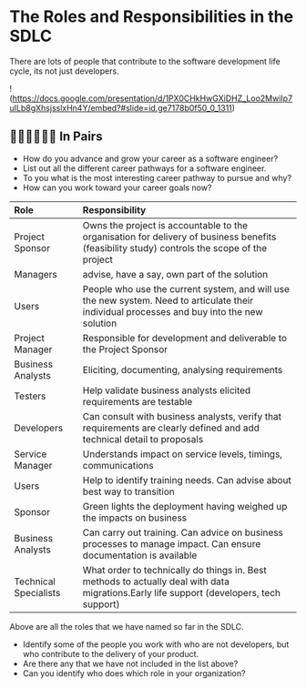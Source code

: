 # The Roles and Responsibilities in the SDLC

There are lots of people that contribute to the software development life cycle, its not just developers.

!(https://docs.google.com/presentation/d/1PX0CHkHwGXiDHZ_Loo2MwiIp7uILb8gXhsjsslxHn4Y/embed?#slide=id.ge7178b0f50_0_1311)

## 👩🏾‍💻🧑🏽‍💻 In Pairs

* How do you advance and grow your career as a software engineer?
* List out all the different career pathways for a software engineer.
* To you what is the most interesting career pathway to pursue and why?
* How can you work toward your career goals now?

|Role|Responsibility|
|:---|:-------------|
Project Sponsor|Owns the project is accountable to the organisation for delivery of business benefits (feasibility study) controls the scope of the project
Managers|advise, have a say, own part of the solution
Users|People who use the current system, and will use the new system. Need to articulate their individual processes and buy into the new solution
Project Manager|Responsible for development and deliverable to the Project Sponsor
Business Analysts|Eliciting, documenting, analysing requirements
Testers|Help validate business analysts elicited requirements are testable
Developers|Can consult with business analysts, verify that requirements are clearly defined and add technical detail to proposals
Service Manager|Understands impact on service levels, timings, communications
Users|Help to identify training needs. Can advise about best way to transition
Sponsor|Green lights the deployment having weighed up the impacts on business
Business Analysts|Can carry out training. Can advice on business processes to manage impact. Can ensure documentation is available
Technical Specialists|What order to technically do things in. Best methods to actually deal with data migrations.Early life support (developers, tech support)

Above are all the roles that we have named so far in the SDLC.

* Identify some of the people you work with who are not developers, but who contribute to the delivery of your product.
* Are there any that we have not included in the list above?
* Can you identify who does which role in your organization?

